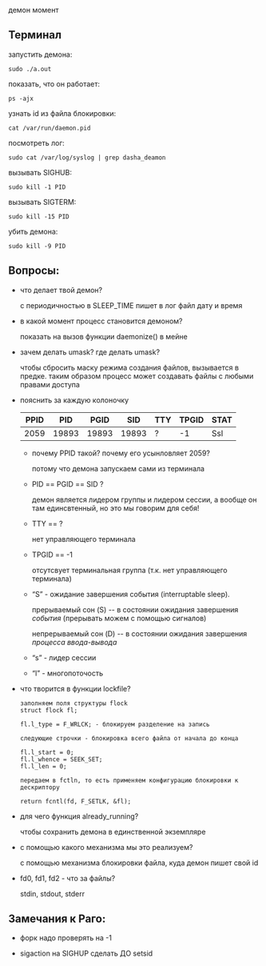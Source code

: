 демон момент

Терминал
--
запустить демона: 

`sudo ./a.out`
 
показать, что он работает:

`ps -ajx`

узнать id из файла блокировки:

`cat /var/run/daemon.pid`

посмотреть лог:

`sudo cat /var/log/syslog | grep dasha_deamon`

вызывать SIGHUB:

`sudo kill -1 PID`

вызывать SIGTERM:

`sudo kill -15 PID` 

убить демона:

`sudo kill -9 PID`


Вопросы:
-- 

- что делает твой демон?

  с периодичностью в SLEEP_TIME пишет в лог файл дату и время

- в какой момент процесс становится демоном?

  показать на вызов функции daemonize() в мейне

- зачем делать umask? где делать umask?

  чтобы сбросить маску режима создания файлов, вызывается в предке. таким образом процесс может создавать файлы с любыми правами доступа

- пояснить за каждую колоночку

  | PPID | PID | PGID | SID | TTY | TPGID | STAT |
  |------|-----|------|-----|------|------|------|
  | 2059 | 19893 | 19893 |   19893 | ? | -1 | Ssl | 

  - почему PPID такой? почему его усынловляет 2059? 

    потому что демона запускаем сами из терминала

  - PID == PGID == SID ?
  
    демон является лидером группы и лидером сессии, а вообще он там единсвтенный, но это мы говорим для себя!

  - TTY == ? 
  
    нет управляющего терминала

  - TPGID == -1 
  
    отсутсвует терминальная группа (т.к. нет управляющего терминала)

  - “S” - ожидание завершения события (interruptable sleep). 
  
    прерываемый сон (S) -- в состоянии ожидания завершения *события* (прерывать можем с помощью сигналов)
  
    непрерываемый сон (D) -- в состоянии ожидания завершения *процесса ввода-вывода*

  - “s” - лидер сессии
  - “l” - многопоточость
  
- что творится в функции lockfile?
   
  ```
  заполняем поля структуры flock
  struct flock fl;
   
  fl.l_type = F_WRLCK; - блокируем разделение на запись
  
  следующие строчки - блокировка всего файла от начала до конца
  
  fl.l_start = 0;
  fl.l_whence = SEEK_SET;
  fl.l_len = 0;
  
  передаем в fctln, то есть применяем конфигурацию блокировки к дескриптору

  return fcntl(fd, F_SETLK, &fl);
  ```
  

- для чего функция already_running?
  
  чтобы сохранить демона в единственной экземпляре

- с помощью какого механизма мы это реализуем?

  с помощью механизма блокировки файла, куда демон пишет свой id
  
  
- fd0, fd1, fd2 - что за файлы? 

  stdin, stdout, stderr


Замечания к Раго:
--

- форк надо проверять на -1

- sigaction на SIGHUP сделать ДО setsid




